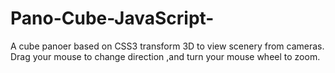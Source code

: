 # Pano-Cube-JavaScript-
A cube panoer based on CSS3 transform 3D to view scenery from cameras. Drag your mouse to change direction ,and turn your mouse wheel to zoom.

